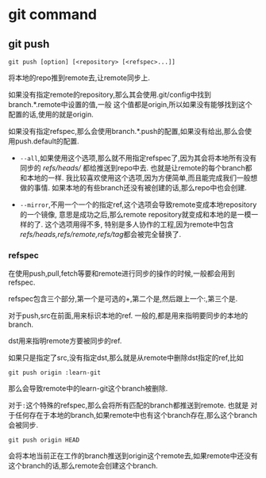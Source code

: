 # git command
## git push

	git push [option] [<repository> [<refspec>...]]

将本地的repo推到remote去,让remote同步上.

如果没有指定remote的repository,那么其会使用.git/config中找到branch.*.remote中设置的值,一般
这个值都是origin,所以如果没有能够找到这个配置的话,使用的就是origin.

如果没有指定refspec,那么会使用branch.*.push的配置,如果没有给出,那么会使用push.default的配置.

* `--all`,如果使用这个选项,那么就不用指定refspec了,因为其会将本地所有没有同步的 *refs/heads/* 都给推送到repo中去. 也就是让remote的每个branch都和本地的一样.
我比较喜欢使用这个选项,因为方便简单,而且能完成我们一般想做的事情.
如果本地的有些branch还没有被创建的话,那么repo中也会创建.

* `--mirror`,不用一个一个的指定ref,这个选项会导致remote变成本地repository的一个镜像,
意思是成功之后,那么remote repository就变成和本地的是一模一样的了. 这个选项用得不多,
特别是多人协作的工程,因为remote中包含 *refs/heads,refs/remote,refs/tag*都会被完全替换了.

### refspec
在使用push,pull,fetch等要和remote进行同步的操作的时候,一般都会用到refspec.

refspec包含三个部分,第一个是可选的+,第二个是<src>,然后跟上一个:,第三个是<dst>.

对于push,src在前面,用来标识本地的ref. 一般的,都是用来指明要同步的本地的branch.

dst用来指明remote方要被同步的ref.

如果只是指定了src,没有指定dst,那么就是从remote中删除dst指定的ref,比如

	git push origin :learn-git

那么会导致remote中的learn-git这个branch被删除.

对于`:`这个特殊的refspec,那么会将所有匹配的branch都推送到remote. 也就是
对于任何存在于本地的branch,如果remote中也有这个branch存在,那么这个branch会被同步.

	git push origin HEAD
会将本地当前正在工作的branch推送到origin这个remote去,如果remote中还没有这个branch的话,那么remote会创建这个branch.

